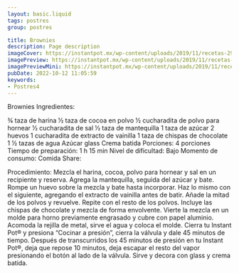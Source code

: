 ```yaml
---
layout: basic.liquid
tags: postres
group: postres

title: Brownies
description: Page description
imageCover: https://instantpot.mx/wp-content/uploads/2019/11/recetas-29.jpg
imagePreview: https://instantpot.mx/wp-content/uploads/2019/11/recetas-29.jpg
imagePreviewMini: https://instantpot.mx/wp-content/uploads/2019/11/recetas-29.jpg
pubDate: 2022-10-12 11:05:59
keywords:
- Postres4
---
```


Brownies
Ingredientes:

3⁄4 taza de harina
1⁄2 taza de cocoa en polvo
1⁄2 cucharadita de polvo para hornear
1⁄2 cucharadita de sal
1⁄2 taza de mantequilla
1 taza de azúcar
2 huevos
1 cucharadita de extracto de vainilla
1 taza de chispas de chocolate
1 1⁄2 tazas de agua
Azúcar glass
Crema batida
Porciones:
4 porciones
Tiempo de preparación:
1 h 15 min
Nivel de dificultad:
Bajo
Momento de consumo:
Comida
Share:
  
Procedimiento:
Mezcla el harina, cocoa, polvo para hornear y sal en un recipiente y reserva.
Agrega la mantequilla, seguida del azúcar y bate. Rompe un huevo sobre la mezcla y bate hasta incorporar. Haz lo mismo con el siguiente, agregando el extracto de vainilla antes de batir.
Añade la mitad de los polvos y revuelve. Repite con el resto de los polvos. Incluye las chispas de chocolate y mezcla de forma envolvente.
Vierte la mezcla en un molde para horno previamente engrasado y cubre con papel aluminio.
Acomoda la rejilla de metal, sirve el agua y coloca el molde.
Cierra​ ​tu ​Instant Pot® ​y presiona “Cocinar a presión”, cierra la válvula y dale 45 minutos de tiempo.
Después de transcurridos los 45 minutos de presión en tu ​Instant Pot®​, deja que repose 10 minutos, deja escapar el resto del vapor presionando el botón al lado de la válvula.
Sirve y decora con glass y crema batida.

